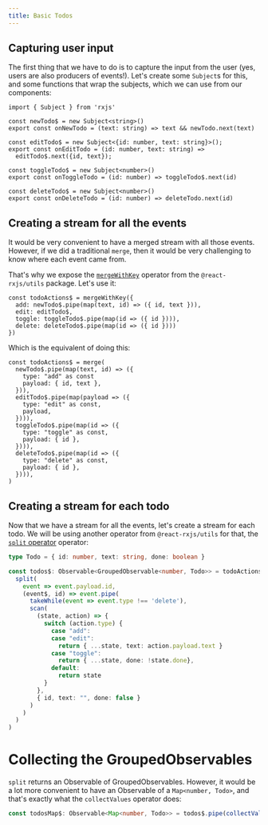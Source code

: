 ```yaml
---
title: Basic Todos
---
```


## Capturing user input

The first thing that we have to do is to capture the input from the user (yes, 
users are also producers of events!). Let's create some `Subject`s for this, and 
some functions that wrap the subjects, which we can use from our components:

```tsx
import { Subject } from 'rxjs'

const newTodo$ = new Subject<string>()
export const onNewTodo = (text: string) => text && newTodo.next(text)

const editTodo$ = new Subject<{id: number, text: string}>();
export const onEditTodo = (id: number, text: string) =>
  editTodo$.next({id, text});

const toggleTodo$ = new Subject<number>()
export const onToggleTodo = (id: number) => toggleTodo$.next(id)

const deleteTodo$ = new Subject<number>()
export const onDeleteTodo = (id: number) => deleteTodo.next(id)
```

## Creating a stream for all the events

It would be very convenient to have a merged stream with all those events. However,
if we did a traditional `merge`, then it would be very challenging to know where
each event came from.

That's why we expose the [`mergeWithKey`](../api/utils/mergeWithKey) operator from the
`@react-rxjs/utils` package. Let's use it:

```tsx
const todoActions$ = mergeWithKey({
  add: newTodo$.pipe(map(text, id) => ({ id, text })),
  edit: editTodo$,
  toggle: toggleTodo$.pipe(map(id => ({ id }))),
  delete: deleteTodo$.pipe(map(id => ({ id })))
})
```

Which is the equivalent of doing this:

```tsx
const todoActions$ = merge(
  newTodo$.pipe(map(text, id) => ({
    type: "add" as const
    payload: { id, text },
  })),
  editTodo$.pipe(map(payload => ({
    type: "edit" as const,
    payload,
  }))),
  toggleTodo$.pipe(map(id => ({
    type: "toggle" as const,
    payload: { id },
  }))),
  deleteTodo$.pipe(map(id => ({
    type: "delete" as const,
    payload: { id },
  }))),
)
```

## Creating a stream for each todo

Now that we have a stream for all the events, let's create a stream for
each todo. We will be using another operator from `@react-rxjs/utils` for that,
the [`split` operator](../api/utils/split) operator:

```ts
type Todo = { id: number, text: string, done: boolean }

const todos$: Observable<GroupedObservable<number, Todo>> = todoActions$.pipe(
  split(
    event => event.payload.id,
    (event$, id) => event.pipe(
      takeWhile(event => event.type !== 'delete'),
      scan(
        (state, action) => {
          switch (action.type) {
            case "add":
            case "edit":
              return { ...state, text: action.payload.text }
            case "toggle":
              return { ...state, done: !state.done},
            default:
              return state
          }
        },
        { id, text: "", done: false }
      )
    )
  )
)
```

# Collecting the GroupedObservables

`split` returns an Observable of GroupedObservables. However, it would be a lot
more convenient to have an Observable of a `Map<number, Todo>`, and that's
exactly what the `collectValues` operator does:

```ts
const todosMap$: Observable<Map<number, Todo>> = todos$.pipe(collectValues())
```
